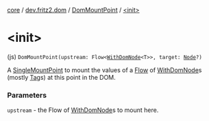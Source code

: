 [core](../../index.md) / [dev.fritz2.dom](../index.md) / [DomMountPoint](index.md) / [&lt;init&gt;](./-init-.md)

# &lt;init&gt;

(js) `DomMountPoint(upstream: Flow<`[`WithDomNode`](../-with-dom-node/index.md)`<T>>, target: `[`Node`](https://kotlinlang.org/api/latest/jvm/stdlib/org.w3c.dom/-node/index.html)`?)`

A [SingleMountPoint](../../dev.fritz2.binding/-single-mount-point/index.md) to mount the values of a [Flow](#) of [WithDomNode](../-with-dom-node/index.md)s (mostly [Tag](../-tag/index.md)s) at this point in the DOM.

### Parameters

`upstream` - the Flow of [WithDomNode](../-with-dom-node/index.md)s to mount here.